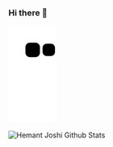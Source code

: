 ### Hi there 👋

![](https://raw.githubusercontent.com/cat-kun/cat-kun/master/assets/github-contribution-grid-snake.svg)

<!--
**cat-kun/cat-kun** is a ✨ _special_ ✨ repository because its `README.md` (this file) appears on your GitHub profile.

Here are some ideas to get you started:

- 🔭 I’m currently working on ...
- 🌱 I’m currently learning ...
- 👯 I’m looking to collaborate on ...
- 🤔 I’m looking for help with ...
- 💬 Ask me about ...
- 📫 How to reach me: ...
- 😄 Pronouns: ...
- ⚡ Fun fact: ...
-->

![Hemant Joshi Github Stats](https://github-readme-stats.vercel.app/api?username=cat-kun&show_icons=true&title_color=fff&icon_color=79ff97&text_color=9f9f9f&bg_color=151515&hide=["contribs"])
